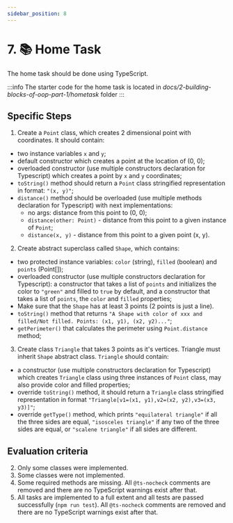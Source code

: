 ```yaml
---
sidebar_position: 8
---
```


# 7. 📚 Home Task

The home task should be done using TypeScript.

:::info
The starter code for the home task is located in _docs/2-building-blocks-of-oop-part-1/hometask_ folder
:::

## Specific Steps

1. Create a `Point` class, which creates 2 dimensional point with coordinates. It
   should contain:
  - two instance variables `x` and `y`;
  - default constructor which creates a point at the location of (0, 0);
  - overloaded constructor (use multiple constructors declaration for Typescript)
    which creates a point by `x` and `y` coordinates;
  - `toString()` method should return a `Point` class stringified representation in
    format: `"(x, y)"`;
  - `distance()` method should be overloaded (use multiple methods declaration for
    Typescript) with next implementations:
    - no args: distance from this point to (0, 0);
    - `distance(other: Point)` - distance from this point to a given instance of
      `Point`;
    - `distance(x, y)` - distance from this point to a given point (x, y).

2. Create abstract superclass called `Shape`, which contains:
  - two protected instance variables: `color` (string), `filled`
    (boolean) and `points` (Point[]);
  - overloaded constructor (use multiple constructors declaration for Typescript): a
    constructor that takes a list of `points` and initializes the color to `"green"`
    and filled to `true` by default, and a constructor that takes a list of `points`,
    the `color` and `filled` properties;
  - Make sure that the `Shape` has at least 3 points (2 points is just a line).
  - `toString()` method that returns `"A Shape with color of xxx and filled/Not
    filled. Points: (x1, y1), (x2, y2)..."`;
  - `getPerimeter()` that calculates the perimeter using `Point.distance` method;

3. Create class `Triangle` that takes 3 points as it's vertices. Triangle must inherit
   `Shape` abstract class. `Triangle` should contain:

  - a constructor (use multiple constructors declaration for Typescript) which creates
    `Triangle` class using three instances of `Point` class, may also provide color and
    filled properties;
  - override `toString()` method, it should return a `Triangle` class stringified
    representation in format `"Triangle[v1=(x1, y1),v2=(x2, y2),v3=(x3, y3)]"`;
  - override `getType()` method, which prints `"equilateral triangle"` if all the three
    sides are equal, `"isosceles triangle"` if any two of the three sides are equal, or
    `"scalene triangle"` if all sides are different.

## Evaluation criteria

2. Only some classes were implemented.
3. Some classes were not implemented.
4. Some required methods are missing. All `@ts-nocheck` comments are removed and there are no TypeScript warnings exist after that.
5. All tasks are implemented to a full extent and all tests are passed successfully (`npm run test`). All `@ts-nocheck` comments are removed and there are no TypeScript warnings exist after that.
